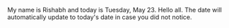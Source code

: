 My name is Rishabh and today is Tuesday, May 23. Hello all. The date will automatically update to today's date in case you did not notice.
